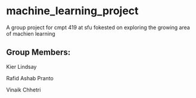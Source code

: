 # machine_learning_project
A group project for cmpt 419 at sfu fokested on exploring the growing area of machien learning

## Group Members:

Kier Lindsay

Rafid Ashab Pranto

Vinaik Chhetri


